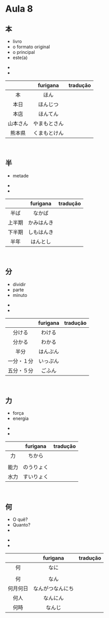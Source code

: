 # Aula 8


## 本
<ul><li>livro</li><li>o formato original</li><li>o principal</li><li>este(a)</li></ul>

<ul><li></li><li></li></ul>

|  | furigana | tradução |
|:---:|:---:|:---:|
| 本 | ほん |  |
| 本日 | ほんじつ |  |
| 本店 | ほんてん |  |
| 山本さん | やまもとさん |  |
| 熊本県 | くまもとけん |  |

<br>


## 半
<ul><li>metade</li></ul>

<ul><li></li><li></li></ul>

|  | furigana | tradução |
|:---:|:---:|:---:|
| 半ば | なかば |  |
| 上半期 | かみはんき |  |
| 下半期 | しもはんき |  |
| 半年 | はんとし |  |

<br>


## 分
<ul><li>dividir</li><li>parte</li><li>minuto</li></ul>

<ul><li></li><li></li></ul>

|  | furigana | tradução |
|:---:|:---:|:---:|
| 分ける | わける |  |
| 分かる | わかる |  |
| 半分 | はんぶん |  |
| 一分・１分 | いっぷん |  |
| 五分・５分 | ごふん |  |

<br>


## 力
<ul><li>força</li><li>energia</li></ul>

<ul><li></li><li></li></ul>

|  | furigana | tradução |
|:---:|:---:|:---:|
| 力 | ちから |  |
|  |  |  |
| 能力 | のうりょく |  |
| 水力 | すいりょく |  |

<br>


## 何
<ul><li>O quê?</li><li>Quanto?</li><li></li></ul>

<ul><li></li><li></li></ul>

|  | furigana | tradução |
|:---:|:---:|:---:|
| 何 | なに |  |
|  |  |  |
| 何 | なん |  |
| 何月何日 | なんがつなんにち |  |
| 何人 | なんにん |  |
| 何時 | なんじ |  |